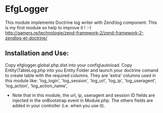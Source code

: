 EfgLogger
===============

This module implements Doctrine log writer with Zend\log component.
This is my first module so help to improve it ! :-)
http://gamers.re/technologie/zend-framework-2/zend-framework-2-zendlog-et-doctrine/

Installation and Use:
---------------------

Copy efglogger.global.php.dist into your config\autoload.
Copy Entity\TableLog.php into you Entity Folder and launch your doctrine comand to create table  with the required columns.
They are 'extra' columns used in this module like: 'log_login', 'log_session', 'log_url', 'log_ip', 'log_useragent', 'log_action', 'log_action_name',

 - Note that in this module, the url, ip, useragent and session ID fields are injected in the onBootstrap event in Module.php. 
The others fields are added in your controller (i.e. when you use it).

